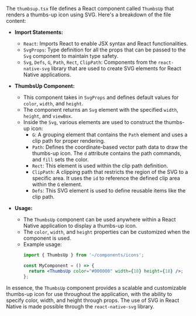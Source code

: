 The `thumbsup.tsx` file defines a React component called `ThumbsUp` that renders a thumbs-up icon using SVG. Here's a breakdown of the file content:

- **Import Statements:**
  - `React`: Imports React to enable JSX syntax and React functionalities.
  - `SvgProps`: Type definition for all the props that can be passed to the `Svg` component to maintain type safety.
  - `Svg`, `Defs`, `G`, `Path`, `Rect`, `ClipPath`: Components from the `react-native-svg` library that are used to create SVG elements for React Native applications.

- **ThumbsUp Component:**
  - This component takes in `SvgProps` and defines default values for `color`, `width`, and `height`. 
  - The component returns an `Svg` element with the specified `width`, `height`, and `viewBox`.
  - Inside the `Svg`, various elements are used to construct the thumbs-up icon:
    - `G`: A grouping element that contains the `Path` element and uses a clip path for proper rendering.
    - `Path`: Defines the coordinate-based vector path data to draw the thumbs-up icon. The `d` attribute contains the path commands, and `fill` sets the color.
    - `Rect`: This element is used within the clip path definition.
    - `ClipPath`: A clipping path that restricts the region of the SVG to a specific area. It uses the `id` to reference the defined clip area within the `G` element.
    - `Defs`: This SVG element is used to define reusable items like the clip path.

- **Usage:**
  - The `ThumbsUp` component can be used anywhere within a React Native application to display a thumbs-up icon.
  - The `color`, `width`, and `height` properties can be customized when the component is used.
  - Example usage:
    ```jsx
    import { ThumbsUp } from '~/components/icons';

    const MyComponent = () => {
      return <ThumbsUp color="#000000" width={18} height={18} />;
    };
    ```

In essence, the `ThumbsUp` component provides a scalable and customizable thumbs-up icon for use throughout the application, with the ability to specify color, width, and height through props. The use of SVG in React Native is made possible through the `react-native-svg` library.